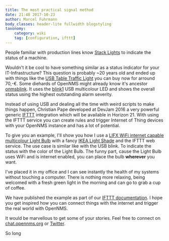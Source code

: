 ```yaml
---
title: The most practical signal method
date: 21:48 2017-10-23
author: Marcel Fuhrmann
body_classes: header-lite fullwidth blogstyling
taxonomy:
    category: wiki
    tag: [configuration, ifttt]
---
```


People familiar with production lines know [Stack Lights](https://en.wikipedia.org/wiki/Stack_light) to indicate the status of a machine.

Wouldn't it be cool to have something similar as a status indicator for your IT-Infrastructure?
This question is probably ~20 years old and ended up with things like the [USB Table Traffic Light](https://shop.netways.de/produkt/nagios-usb-ampel-medium/) you can buy now for arround 70,-€.
Some diehards of OpenNMS might already know it's ancestor [onmsblink](https://github.com/opennms-forge/onmsblink).
It uses the [blink1](https://blink1.thingm.com) USB multicolour  LED and shows the overall status using the highest outstanding alarm severity.

Instead of using USB and dealing all the time with weird scripts to make things happen, Christian Pape developed at DevJam 2016 a very powerful generic [IFTTT](https://en.wikipedia.org/wiki/IFTTT) integration which will be available in Horizon 21.
With using the IFTTT service you can create rules and trigger Internet of Thing devices with your OpenNMS instance and has a lot of potential.

To give you an example, I'll show you how I use a [LIFX WiFi internet capable multicolour Light Bulb](https://eu.lifx.com/collections/featured-products/products/lifx-plus) with a fancy [IKEA Light Shade](http://www.ikea.com/us/en/catalog/products/70096377) and the IFTTT web service.
The use case is similar like with the USB blink.
To indicate the status with the color of the Light Bulb.
The funny part, cause the Light Bulb uses WiFi and is internet enabled, you can place the bulb **wherever** you want.

I've placed it in my office and I can see instantly the health of my systems without touching a computer.
There is nothing more relaxing, being welcomed with a fresh green light in the morning and can go to grab a cup of coffee.

We have published the example as part of our [IFTTT documentation](http://docs.opennms.org/opennms/branches/develop/guide-admin/guide-admin.html#ga-ifttt).
I hope you get inspired how you can connect things with the internet and trigger the real world with OpenNMS.

It would be marvellous to get some of your stories.
Feel free to connect on [chat.opennms.org](https://chat.opennms.org/) or [Twitter](https://twitter.com/opennms?ref_src=twsrc%5Egoogle%7Ctwcamp%5Eserp%7Ctwgr%5Eauthor).

So long
